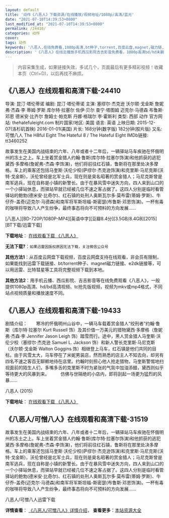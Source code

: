 ```yaml
---
layout: default
title: '动作《八恶人》下载资源/在线播放/视频地址/1080p/高清/蓝光'
date: "2021-07-10T14:39:53+0800"
last_modified_at: "2021-07-10T14:39:53+0800"
permalink: /24410/
categories: 动作
cover:
tags: 动作
keywords: '八恶人,在线免费看,1080p高清,bt种子,torrent,百度云盘,magnet,磁力链,迅雷下载资源'
description: '《八恶人》在线云播放手机西瓜影院吉吉影音免费看，1080p高清bd/hd未删减完整版和tc抢先枪版，mkv/mp4格式，附带bt/torrent种子、magnet/磁力链、百度云盘、网盘资源迅雷下载链接'
---
```


>内容采集生成，如果链接失效，多试几个，页面最后有更多精彩视频！收藏本页（Ctrl+D)，以后再找不麻烦。


## 《八恶人》在线观看和高清下载-24410

导演: 昆汀·塔伦蒂诺 编剧: 昆汀·塔伦蒂诺 主演: 塞缪尔·杰克逊 沃尔顿·戈金斯 詹妮弗·杰森·李 蒂姆·罗斯 库尔特·拉塞尔 佐伊·贝尔 查宁·塔图姆 迈克尔·马德森 布鲁斯·邓恩 德米安·比齐尔 詹姆士·帕克斯 丹娜·格瑞尔 李·霍斯利 类型: 西部 动作 官方网站: thehatefuleight.com 制片国家/地区: 美国 语言: 英语 上映日期: 2015-12-07(洛杉矶首映) 2016-01-01(美国) 片长: 168分钟(数字版) 182分钟(胶片版) 又名: 可憎八人 The H8ful Eight The Hateful 8 / The Hateful Eight IMDb链接: tt3460252

故事发生在美国内战结束的六年、八年或者十二年后，一辆驿站马车疾驰在怀俄明州的冻土之上。车上坐着赏金猎人约翰·鲁斯(库尔特·拉塞尔饰演)和他抓获的逃犯黛西·多摩格(詹妮弗-杰森·李饰演)，他们将前往红石镇，鲁斯将在那里处决多摩格。车上的乘客还包括马奎斯·沃伦少校(萨缪尔·杰克逊饰演)和克里斯·马尼克斯(沃特·戈金斯)，沃伦曾经是北军士兵，现在则是臭名昭著的赏金猎人；马尼克斯曾是南军逃兵，现在自称是小镇的新警长。由于在暴风雪中迷失方向，四人来到山口的一个小驿站休息，而驿站早就已经被几位不速之客占据了。这四人分别是临时看管驿站的鲍勃(德米安·比奇尔)、红石镇的处刑人奥斯瓦尔多·莫布雷(蒂姆·罗斯)、牛仔乔-盖奇(迈克尔·马德森)和南军将军斯坦福-斯密瑟(布鲁斯·邓恩饰演)。一杯有毒的咖啡将导致八人产生纷争，最终事态将向不可预料的方向发展……


[八恶人][BD-720P/1080P-MP4][英语中字][豆瓣8.4分][3.5GB/8.4GB][2015][BT下载/迅雷下载]

**下载地址**： [在线观看下载 《八恶人》](https://www.btdx8.com/torrent/the_hateful_eight_2015.html) 


**无法下载?**：`如果迅雷因版权原因无法下载，关注微信公众号 `

**其他方法1**：从百度云网盘下载视频，百度云网盘支持在线观看，非会员有限制，如果能找到迅雷下载链接、bt/torrent种子、magnet磁力链接、e2dk链接等，可以用迅雷、比特彗星等工具将完整视频下载到本地。

**其他方法2**：用手机云播、西瓜影院、吉吉影音等在线免费观看《八恶人》，一般提供1080p高清、hd/bd高清视频、tc抢先版视频，视频为mkv或mp4格式，不同站点视频质量和播放速度不同。


## 《八恶人》在线观看和高清下载-19433

剧情介绍：　　寒冷的怀俄明州山谷中，一辆马车载着赏金猎人“绞刑者”约翰·鲁斯（库尔特·拉塞尔 Kurt Russell 饰）及其价值一万美元的猎物黛西·多摩格（詹妮弗·杰森·李 Jennifer Jason Leigh 饰）踏雪而行。途中，黑人赏金猎人马奎斯·沃伦少校（塞缪尔·杰克逊 Samuel L. Jackson 饰）和新人警长克里斯·马尼克斯（沃尔顿·戈金斯 Walton Goggins 饰）相继登上马车，红石镇是他们共同的目标。由于风雪太大，马车停在了米妮男装店，然而熟悉的店主人不知去向，却另有四名不速之客百无聊赖地待在店里。约翰时刻担心他人抢走猎物，马奎斯警惕地扫视面前的陌生人们，多嘴多舌的克里斯不时为紧张的气氛中加油添醋，黛西则似乎等待更大的风暴到来。  　　仿佛与世隔绝的小店内，即将刮起一场更为猛烈的风暴……


八恶人 (2015)

**下载地址**： [在线观看下载 《八恶人》](https://www.btbtdy.me/btdy/dy2352.html) 


## 《八恶人/可憎八人》在线观看和高清下载-31519

故事发生在美国内战结束的六年、八年或者十二年后，一辆驿站马车疾驰在怀俄明州的冻土之上。车上坐着赏金猎人约翰·鲁斯(库尔特&middot;拉塞尔饰演)和他抓获的逃犯黛西·多摩格(詹妮弗-杰森·李饰演)，他们将前往红石镇，鲁斯将在那里处决多摩格。车上的乘客还包括马奎斯·沃伦少校(萨缪尔&middot;杰克逊饰演)和克里斯·马尼克斯(沃特·戈金斯)，沃伦曾经是北军士兵，现在则是臭名昭著的赏金猎人；马尼克斯曾是南军逃兵，现在自称是小镇的新警长。由于在暴风雪中迷失方向，四人来到山口的一个小驿站休息，而驿站早就已经被几位不速之客占据了。这四人分别是临时看管驿站的鲍勃(德米安&middot;比奇尔)、红石镇的处刑人奥斯瓦尔多&middot;莫布雷(蒂姆·罗斯)、牛仔乔-盖奇(迈克尔&middot;马德森)和南军将军斯坦福-斯密瑟(布鲁斯&middot;邓恩饰演)。一杯有毒的咖啡将导致八人产生纷争，最终事态将向不可预料的方向发展……


八恶人/可憎八人迅雷下载

**详情查看**： [《八恶人/可憎八人》详情介绍](/movie/31519/)， **查看更多**：[本站资源大全](/movie/t/all/)

